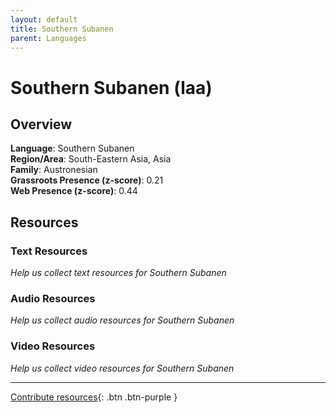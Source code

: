 ```yaml
---
layout: default
title: Southern Subanen
parent: Languages
---
```


# Southern Subanen (laa)

## Overview

**Language**: Southern Subanen  
**Region/Area**: South-Eastern Asia, Asia  
**Family**: Austronesian  
**Grassroots Presence (z-score)**: 0.21  
**Web Presence (z-score)**: 0.44  

## Resources

### Text Resources
*Help us collect text resources for Southern Subanen*

### Audio Resources
*Help us collect audio resources for Southern Subanen*

### Video Resources
*Help us collect video resources for Southern Subanen*

---

[Contribute resources](https://forms.office.com/e/1SfLJx3u1r){: .btn .btn-purple }
